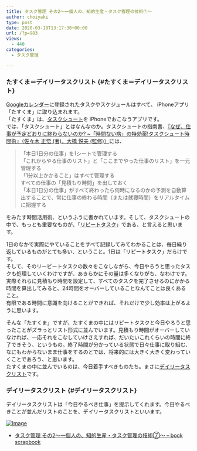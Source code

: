 ```yaml
---
title: タスク管理 その2〜一個人の、知的生産・タスク管理の技術⑦〜
author: choiyaki
type: post
date: 2020-03-18T13:17:38+00:00
url: /?p=983
views:
  - 440
categories:
  - タスク管理

---
```

### たすくま＝デイリータスクリスト {#たすくま＝デイリータスクリスト}

[Googleカレンダー][1]に登録されたタスクやスケジュールはすべて、 iPhoneアプリ「たすくま」に取り込まれます。  
「たすくま」は、[タスクシュート][2]を iPhoneでおこなうアプリです。  
では、「タスクシュート」とはなんなのか。タスクシュートの指南書、[『なぜ、仕事が予定どおりに終わらないのか? ~「時間ない病」の特効薬!タスクシュート時間術』（佐々木 正悟 (著)，大橋 悦夫 (監修)）][3]には、

> 「本日1日分の仕事」を1シートで管理する  
> 「これからやる仕事のリスト」と「ここまでやった仕事のリスト」を一元管理する  
> 「1分以上かかること」はすべて管理する  
> すべての仕事の「見積もり時間」を出しておく  
> 「本日1日分の仕事」がすべて終わったら何時になるのかの予測を自動算出することで、常に仕事の終わる時間（または就寝時間）をリアルタイムに把握する

をみたす時間活用術、というふうに書かれています。そして、タスクシュートの中で、もっとも重要なものが、「[リピートタスク][4]」である、と言えると思います。

1日のなかで実際にやていることをすべて記録してみてわかることは、毎日繰り返しているものがとても多い、ということ。1日は「リピートタスク」だらけです。  
そして、そのリーピートタスクの数々をこなしながら、今日やろうと思ったタスクも処理していくわけですが、あきらかにその量は多くなりがち、なわけです。実際それらに見積もり時間を設定して、すべてのタスクを完了させるのにかかる時間を算出してみると、24時間をオーバーしていることなんてことは良くあること。  
有限である時間に意識を向けることができれば、それだけで少し効率は上がるように思います。

そんな「たすくま」ですが、たすくまの中にはリピートタスクと今日やろうと思ったことがズラっとリスト形式に並んでいます。見積もり時間がオーバーしていなければ、一応それをこなしていけさえすれば、だいたいこれくらいの時間に終了できそう、というもの。終了時間が分かっている状態で日々仕事に取り組む、なにもわからないまま仕事をするのとでは、将来的には大きく大きく変わっていくことであろう、と思います。  
たすくまの中に並んでいるのは、今日着手すべきものたち。まさに[デイリータスクリスト][5]です。

### デイリータスクリスト {#デイリータスクリスト}

デイリータスクリストは「今日やるべき仕事」を提示してくれます。今日やるべきことが並んだリストのことを、デイリータスクリストといいます。

[![Image][6]][7]

  * [タスク管理 その2〜一個人の、知的生産・タスク管理の技術⑦〜 &#8211; book scrapbook][8]

 [1]: https://scrapbox.io/choiyaki-hondana/Google%E3%82%AB%E3%83%AC%E3%83%B3%E3%83%80%E3%83%BC
 [2]: https://scrapbox.io/choiyaki-hondana/%E3%82%BF%E3%82%B9%E3%82%AF%E3%82%B7%E3%83%A5%E3%83%BC%E3%83%88
 [3]: https://scrapbox.io/choiyaki-hondana/%E3%80%8E%E3%81%AA%E3%81%9C%E3%80%81%E4%BB%95%E4%BA%8B%E3%81%8C%E4%BA%88%E5%AE%9A%E3%81%A9%E3%81%8A%E3%82%8A%E3%81%AB%E7%B5%82%E3%82%8F%E3%82%89%E3%81%AA%E3%81%84%E3%81%AE%E3%81%8B%3F_~%E3%80%8C%E6%99%82%E9%96%93%E3%81%AA%E3%81%84%E7%97%85%E3%80%8D%E3%81%AE%E7%89%B9%E5%8A%B9%E8%96%AC!%E3%82%BF%E3%82%B9%E3%82%AF%E3%82%B7%E3%83%A5%E3%83%BC%E3%83%88%E6%99%82%E9%96%93%E8%A1%93%E3%80%8F%EF%BC%88%E4%BD%90%E3%80%85%E6%9C%A8_%E6%AD%A3%E6%82%9F__(%E8%91%97)%EF%BC%8C%E5%A4%A7%E6%A9%8B_%E6%82%A6%E5%A4%AB_(%E7%9B%A3%E4%BF%AE)%EF%BC%89
 [4]: https://scrapbox.io/choiyaki-hondana/%E3%83%AA%E3%83%94%E3%83%BC%E3%83%88%E3%82%BF%E3%82%B9%E3%82%AF
 [5]: https://scrapbox.io/choiyaki-hondana/%E3%83%87%E3%82%A4%E3%83%AA%E3%83%BC%E3%82%BF%E3%82%B9%E3%82%AF%E3%83%AA%E3%82%B9%E3%83%88
 [6]: https://gyazo.com/e54953a2fb5df0ac5b36b5252ef08325/thumb/1000
 [7]: https://gyazo.com/e54953a2fb5df0ac5b36b5252ef08325
 [8]: https://scrapbox.io/choiyaki-hondana/%E3%82%BF%E3%82%B9%E3%82%AF%E7%AE%A1%E7%90%86_%E3%81%9D%E3%81%AE2%E3%80%9C%E4%B8%80%E5%80%8B%E4%BA%BA%E3%81%AE%E3%80%81%E7%9F%A5%E7%9A%84%E7%94%9F%E7%94%A3%E3%83%BB%E3%82%BF%E3%82%B9%E3%82%AF%E7%AE%A1%E7%90%86%E3%81%AE%E6%8A%80%E8%A1%93%E2%91%A6%E3%80%9C